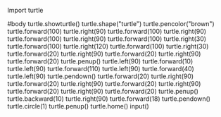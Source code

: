 Import turtle

#body
turtle.showturtle() 
turtle.shape("turtle") 
turtle.pencolor("brown")
turtle.forward(100)
turtle.right(90)
turtle.forward(100)
turtle.right(90)
turtle.forward(100)
turtle.right(90)
turtle.forward(100)
turtle.right(30)
turtle.forward(100)
turtle.right(120)
turtle.forward(100)
turtle.right(30)
turtle.forward(20)
turtle.right(90)
turtle.forward(20)
turtle.right(90)
turtle.forward(20)
turtle.penup()
turtle.left(90)
turtle.forward(10)
turtle.left(90)
turtle.forward(110)
turtle.left(90)
turtle.forward(40)
turtle.left(90)
turtle.pendown()
turtle.forward(20)
turtle.right(90)
turtle.forward(20)
turtle.right(90)
turtle.forward(20)
turtle.right(90)
turtle.forward(20)
turtle.right(90)
turtle.forward(20)
turtle.penup()
turtle.backward(10)
turtle.right(90)
turtle.forward(18)
turtle.pendown()
turtle.circle(1)
turtle.penup()
turtle.home()
input()



